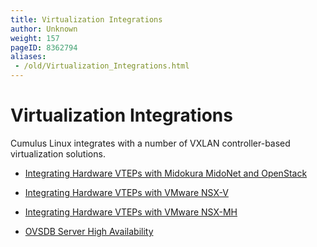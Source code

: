 ```yaml
---
title: Virtualization Integrations
author: Unknown
weight: 157
pageID: 8362794
aliases:
 - /old/Virtualization_Integrations.html
---
```

# Virtualization Integrations

Cumulus Linux integrates with a number of VXLAN controller-based
virtualization solutions.

  - [Integrating Hardware VTEPs with Midokura MidoNet and
    OpenStack](/old/Integrating_Hardware_VTEPs_with_Midokura_MidoNet_and_OpenStack.html)

  - [Integrating Hardware VTEPs with VMware
    NSX-V](/old/Integrating_Hardware_VTEPs_with_VMware_NSX-V.html)

  - [Integrating Hardware VTEPs with VMware
    NSX-MH](/old/Integrating_Hardware_VTEPs_with_VMware_NSX-MH.html)

  - [OVSDB Server High
    Availability](/old/OVSDB_Server_High_Availability.html)
